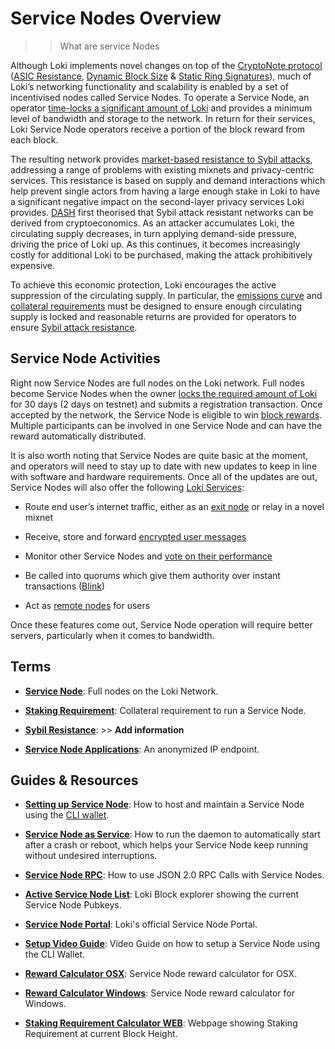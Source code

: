 
# Service Nodes Overview
>> What are service Nodes


Although Loki implements novel changes on top of the [CryptoNote protocol](../Advanced/CryptoNoteElements.md) ([ASIC Resistance](../Mining/ASICResistance.md), [Dynamic Block Size](../Advanced/DynamicBlockSize.md) & [Static Ring Signatures](/Advanced/CryptoNoteElements/#ring-signatures)), much of Loki’s networking functionality and scalability is enabled by a set of incentivised nodes called Service Nodes.  To operate a Service Node, an operator [time-locks a significant amount of Loki](../ServiceNodes/StakingRequirement.md) and provides a minimum level of bandwidth and storage to the network. In return for their services, Loki Service Node operators receive a portion of the block reward from each block.

The resulting network provides [market-based resistance to Sybil attacks](../Advanced/SybilResistance.md), addressing a range of problems with existing mixnets and privacy-centric services. This resistance is based on supply and demand interactions which help prevent single actors from having a large enough stake in Loki to have a significant negative impact on the second-layer privacy services Loki provides. [DASH](https://github.com/dashpay/dash/wiki/Whitepaper) first theorised that Sybil attack resistant networks can be derived from cryptoeconomics. As an attacker accumulates Loki, the  circulating supply decreases, in turn applying demand-side pressure, driving the price of Loki up. As this continues, it
becomes increasingly costly for additional Loki to be purchased, making the attack prohibitively expensive.

To achieve this economic protection, Loki encourages the active suppression of the circulating supply. In particular, the [emissions curve](../Advanced/Cryptoeconomics.md) and [collateral requirements](../ServiceNodes/StakingRequirement.md) must be designed to ensure enough circulating supply is locked and reasonable returns are provided for operators to ensure [Sybil attack resistance](../Advanced/SybilResistance.md).

## Service Node Activities

Right now Service Nodes are full nodes on the Loki network. Full nodes become Service Nodes when the owner [locks the required amount of Loki](../ServiceNodes/StakingRequirement.md) for 30 days (2 days on testnet) and submits a registration transaction. Once accepted by the network, the Service Node is eligible to win [block rewards](../Advanced/Cryptoeconomics.md). Multiple participants can be involved in one Service Node and can have the reward automatically distributed.

It is also worth noting that Service Nodes are quite basic at the moment, and operators will need to stay up to date with new updates to keep in line with software and hardware requirements. Once all of the updates are out, Service Nodes will also offer the following [Loki Services](../LokiServices/LokiServicesOverview.md):

-   Route end user’s internet traffic, either as an [exit node](/ServiceNodes/ServiceNodeFunctions/#exit-nodes) or relay in a novel mixnet
    
-   Receive, store and forward [encrypted user messages](../LokiServices/Messenger.md)
    
-   Monitor other Service Nodes and [vote on their performance](../Advanced/SwarmFlagging.md)
    
-   Be called into quorums which give them authority over instant transactions ([Blink](../LokiServices/Blink.md))
    
-   Act as [remote nodes](/ServiceNodes/ServiceNodeFunctions/#remote-nodes) for users

Once these features come out, Service Node operation will require better servers, particularly when it comes to bandwidth.

## Terms

- **[Service Node](../ServiceNodes/SNOverview.md)**: Full nodes on the Loki Network.

- **[Staking Requirement](../ServiceNodes/StakingRequirement.md)**: Collateral requirement to run a Service Node.

- **[Sybil Resistance](../Advanced/SybilResistance.md)**: >> **Add information**

- **[Service Node Applications](../Lokinet/SNApps.md)**: An anonymized IP endpoint.

## Guides & Resources

- **[Setting up Service Node](../ServiceNodes/SNFullGuide.md)**: How to host and maintain a Service Node using the [CLI wallet](/Wallets/WalletsOverview/#command-line-interface-wallet-cli).

- **[Service Node as Service](../ServiceNodes/SNOverview.md)**: How to run the daemon to automatically start after a crash or reboot, which helps your Service Node keep running without undesired interruptions.

- **[Service Node RPC](../Advanced/SNRPCGuide.md)**: How to use JSON 2.0 RPC Calls with Service Nodes.

- **[Active Service Node List](https://www.lokiblocks.com)**: Loki Block explorer showing the current Service Node Pubkeys.

- **[Service Node Portal](https://loki.network/service-nodes-portal/)**: Loki's official Service Node Portal.

- **[Setup Video Guide](https://www.youtube.com/watch?v=6uiRD1847UY)**: Video Guide on how to setup a Service Node using the CLI Wallet.

- **[Reward Calculator OSX](https://loki.network/wp-content/uploads/2018/09/Loki_Service_Node_ROI_OSX-V1.xlsm)**: Service Node reward calculator for OSX.

- **[Reward Calculator Windows](https://loki.network/wp-content/uploads/2018/09/Loki_Service_Node_ROI_Windows-V1-1.xlsm)**: Service Node reward calculator for Windows.

- **[Staking Requirement Calculator WEB](https://jagerman.com/sn/)**: Webpage showing Staking Requirement at current Block Height.